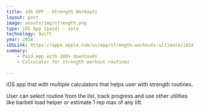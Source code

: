 ```yaml
---
title: iOS APP - Strength Workouts
layout: post
image: assets/img/strength.png
type: iOS App (paid) - solo
technology: Swift
year: 2018
iOSLink: https://apps.apple.com/us/app/strength-workouts-ultimate/id1415167344
summary:
    - Paid app with 200+ downloads
    - Calculator for strength workout routines
    
---
```

iOS app that with multiple calculators that helps user with strength routines.

User can select routine from the list, track progress and use other utilities like barbell load helper or estimate 1 rep max of any lift.
<!--more-->